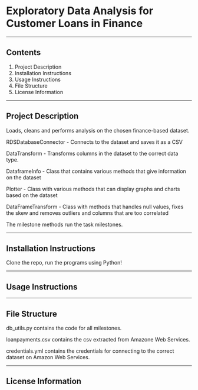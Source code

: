 # Exploratory Data Analysis for Customer Loans in Finance
--------------------------------------------------------
## Contents

1. Project Description
2. Installation Instructions
3. Usage Instructions
4. File Structure
5. License Information

--------------------------------------------------------
## Project Description

Loads, cleans and performs analysis on the chosen finance-based dataset.

RDSDatabaseConnector - Connects to the dataset and saves it as a CSV

DataTransform - Transforms columns in the dataset to the correct data type.

DataframeInfo - Class that contains various methods that give information on the dataset 

Plotter - Class with various methods that can display graphs and charts based on the dataset

DataFrameTransform - Class with methods that handles null values, fixes the skew and removes outliers and columns that are too correlated

The milestone methods run the task milestones.



--------------------------------------------------------

## Installation Instructions

Clone the repo, run the programs using Python!

--------------------------------------------------------

## Usage Instructions

--------------------------------------------------------
## File Structure

db_utils.py contains the code for all milestones.

loanpayments.csv contains the csv extracted from Amazone Web Services.

credentials.yml contains the credentials for connecting to the correct dataset on Amazon Web Services.

--------------------------------------------------------
## License Information


